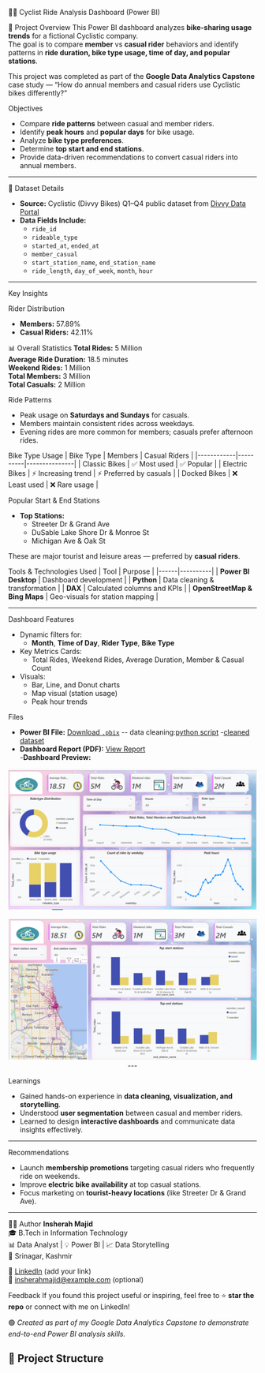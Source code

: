 🚴‍♀️ Cyclist Ride Analysis Dashboard (Power BI)

🧾 Project Overview
This Power BI dashboard analyzes **bike-sharing usage trends** for a fictional Cyclistic company.  
The goal is to compare **member** vs **casual rider** behaviors and identify patterns in **ride duration, bike type usage, time of day, and popular stations**.

This project was completed as part of the **Google Data Analytics Capstone** case study — “How do annual members and casual riders use Cyclistic bikes differently?”



 Objectives
- Compare **ride patterns** between casual and member riders.  
- Identify **peak hours** and **popular days** for bike usage.  
- Analyze **bike type preferences**.  
- Determine **top start and end stations**.  
- Provide data-driven recommendations to convert casual riders into annual members.

---

 📂 Dataset Details
- **Source:** Cyclistic (Divvy Bikes) Q1–Q4 public dataset from [Divvy Data Portal](https://divvy-tripdata.s3.amazonaws.com/index.html)  
- **Data Fields Include:**  
  - `ride_id`  
  - `rideable_type`  
  - `started_at`, `ended_at`  
  - `member_casual`  
  - `start_station_name`, `end_station_name`  
  - `ride_length`, `day_of_week`, `month`, `hour`

---

  Key Insights

 Rider Distribution
- **Members:** 57.89%  
- **Casual Riders:** 42.11%

 📊 Overall Statistics
 **Total Rides:** 5 Million  
 **Average Ride Duration:** 18.5 minutes  
 **Weekend Rides:** 1 Million  
 **Total Members:** 3 Million  
 **Total Casuals:** 2 Million  

 Ride Patterns
- Peak usage on **Saturdays and Sundays** for casuals.  
- Members maintain consistent rides across weekdays.  
- Evening rides are more common for members; casuals prefer afternoon rides.

 Bike Type Usage
| Bike Type | Members | Casual Riders |
|------------|----------|---------------|
| Classic Bikes | ✅ Most used | ✅ Popular |
| Electric Bikes | ⚡ Increasing trend | ⚡ Preferred by casuals |
| Docked Bikes | ❌ Least used | ❌ Rare usage |

 Popular Start & End Stations
- **Top Stations:**  
  - Streeter Dr & Grand Ave  
  - DuSable Lake Shore Dr & Monroe St  
  - Michigan Ave & Oak St  

These are major tourist and leisure areas — preferred by **casual riders**.



 Tools & Technologies Used
| Tool | Purpose |
|------|----------|
| **Power BI Desktop** | Dashboard development |
| **Python** | Data cleaning & transformation |
| **DAX** | Calculated columns and KPIs |
| **OpenStreetMap & Bing Maps** | Geo-visuals for station mapping |

---

Dashboard Features
- Dynamic filters for:
  - **Month**, **Time of Day**, **Rider Type**, **Bike Type**
- Key Metrics Cards:
  - Total Rides, Weekend Rides, Average Duration, Member & Casual Count
- Visuals:
  - Bar, Line, and Donut charts  
  - Map visual (station usage)  
  - Peak hour trends  




Files
-  **Power BI File:** [Download `.pbix`](https://drive.google.com/file/d/1M8cS63JFXJz09JadQ8XT0Zo_xb6mi2W_/view?usp=sharing)
 -- data cleaning:[python script](python/cyclist.ipynb)
-[cleaned dataset](dataset/cyclist_cleaned.csv)
- **Dashboard Report (PDF):** [View Report](reports/Cyclists_R\project.pdf)  
-**Dashboard Preview:**  
 <p align="center">
    <img src="Images/cyc1.png"
     </p>
   <p align="center">
    <img src="Images/cyc2.png"
     </p>
---

 Learnings
- Gained hands-on experience in **data cleaning, visualization, and storytelling**.  
- Understood **user segmentation** between casual and member riders.  
- Learned to design **interactive dashboards** and communicate data insights effectively.

---

 Recommendations
- Launch **membership promotions** targeting casual riders who frequently ride on weekends.  
- Improve **electric bike availability** at top casual stations.  
- Focus marketing on **tourist-heavy locations** (like Streeter Dr & Grand Ave).

---

👩‍💻 Author
**Insherah Majid**  
🎓 B.Tech in Information Technology  
📊 Data Analyst | 💡 Power BI | 📈 Data Storytelling  
📍 Srinagar, Kashmir  

🔗 [LinkedIn](#) (add your link)  
📧 insherahmajid@example.com (optional)



 Feedback
If you found this project useful or inspiring, feel free to ⭐ **star the repo** or connect with me on LinkedIn!  



🟢 *Created as part of my Google Data Analytics Capstone to demonstrate end-to-end Power BI analysis skills.*


## 📁 Project Structure

